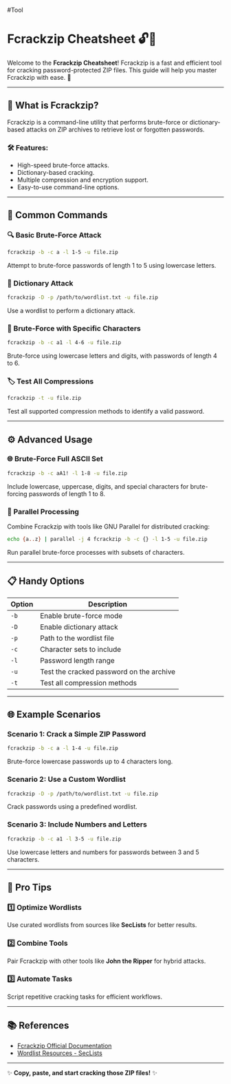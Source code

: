 #Tool
# Fcrackzip Cheatsheet 🔓📂

Welcome to the **Fcrackzip Cheatsheet**! Fcrackzip is a fast and efficient tool for cracking password-protected ZIP files. This guide will help you master Fcrackzip with ease. 🚀

---

## 🌟 What is Fcrackzip?
Fcrackzip is a command-line utility that performs brute-force or dictionary-based attacks on ZIP archives to retrieve lost or forgotten passwords.

### 🛠 Features:
- High-speed brute-force attacks.
- Dictionary-based cracking.
- Multiple compression and encryption support.
- Easy-to-use command-line options.

---

## 🧰 Common Commands

### 🔍 Basic Brute-Force Attack
```bash
fcrackzip -b -c a -l 1-5 -u file.zip
```
Attempt to brute-force passwords of length 1 to 5 using lowercase letters.

### 📂 Dictionary Attack
```bash
fcrackzip -D -p /path/to/wordlist.txt -u file.zip
```
Use a wordlist to perform a dictionary attack.

### 🔑 Brute-Force with Specific Characters
```bash
fcrackzip -b -c a1 -l 4-6 -u file.zip
```
Brute-force using lowercase letters and digits, with passwords of length 4 to 6.

### 🏷 Test All Compressions
```bash
fcrackzip -t -u file.zip
```
Test all supported compression methods to identify a valid password.

---

## ⚙️ Advanced Usage

### 🌐 Brute-Force Full ASCII Set
```bash
fcrackzip -b -c aA1! -l 1-8 -u file.zip
```
Include lowercase, uppercase, digits, and special characters for brute-forcing passwords of length 1 to 8.

### 🔄 Parallel Processing
Combine Fcrackzip with tools like GNU Parallel for distributed cracking:
```bash
echo {a..z} | parallel -j 4 fcrackzip -b -c {} -l 1-5 -u file.zip
```
Run parallel brute-force processes with subsets of characters.

---

## 📋 Handy Options

| Option       | Description                               |
|--------------|-------------------------------------------|
| `-b`         | Enable brute-force mode                  |
| `-D`         | Enable dictionary attack                 |
| `-p`         | Path to the wordlist file                |
| `-c`         | Character sets to include                |
| `-l`         | Password length range                    |
| `-u`         | Test the cracked password on the archive |
| `-t`         | Test all compression methods             |

---

## 🌐 Example Scenarios

### Scenario 1: Crack a Simple ZIP Password
```bash
fcrackzip -b -c a -l 1-4 -u file.zip
```
Brute-force lowercase passwords up to 4 characters long.

### Scenario 2: Use a Custom Wordlist
```bash
fcrackzip -D -p /path/to/wordlist.txt -u file.zip
```
Crack passwords using a predefined wordlist.

### Scenario 3: Include Numbers and Letters
```bash
fcrackzip -b -c a1 -l 3-5 -u file.zip
```
Use lowercase letters and numbers for passwords between 3 and 5 characters.

---

## 🚀 Pro Tips

### 1️⃣ Optimize Wordlists
Use curated wordlists from sources like **SecLists** for better results.

### 2️⃣ Combine Tools
Pair Fcrackzip with other tools like **John the Ripper** for hybrid attacks.

### 3️⃣ Automate Tasks
Script repetitive cracking tasks for efficient workflows.

---

## 📚 References
- [Fcrackzip Official Documentation](https://manpages.ubuntu.com/manpages/focal/man1/fcrackzip.1.html)
- [Wordlist Resources - SecLists](https://github.com/danielmiessler/SecLists)

---

✨ **Copy, paste, and start cracking those ZIP files!** ✨
